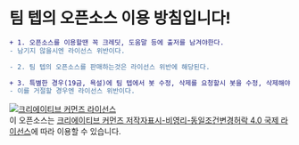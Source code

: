 # 팀 텝의 오픈소스 이용 방침입니다!
```diff
+ 1. 오픈소스를 이용할땐 꼭 크레딧, 도움말 등에 출저를 남겨야한다.
- 남기지 않을시엔 라이선스 위반이다.

- 2. 팀 텝의 오픈소스를 판매하는것은 라이선스 위반에 해당된다.

+ 3. 특별한 경우(19금, 욕설)에 팀 텝에서 봇 수정, 삭제를 요청할시 봇을 수정, 삭제해야 한다.
- 이를 거절할 경우엔 라이선스 위반이다.
```
<a rel="license" href="http://creativecommons.org/licenses/by-nc-sa/4.0/deed.ko"><img alt="크리에이티브 커먼즈 라이선스" style="border-width:0" src="https://i.creativecommons.org/l/by-nc-sa/4.0/88x31.png" /></a><br />이 오픈소스는 <a rel="license" href="http://creativecommons.org/licenses/by-nc-sa/4.0/deed.ko">크리에이티브 커먼즈 저작자표시-비영리-동일조건변경허락 4.0 국제 라이선스</a>에 따라 이용할 수 있습니다.
